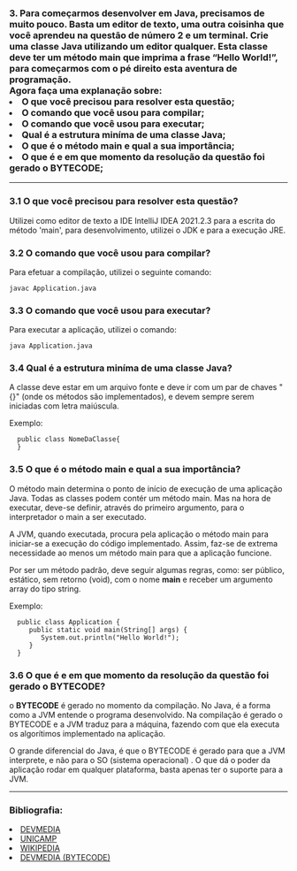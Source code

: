 <html lang="pt-BR">
<h3>
    3. Para começarmos desenvolver em Java, precisamos de muito pouco. Basta um editor de texto, uma outra coisinha que você
       aprendeu na questão de número 2 e um terminal. Crie uma classe Java utilizando um editor qualquer. Esta classe deve
       ter um método main que imprima a frase “Hello World!”, para começarmos com o pé direito esta aventura de programação.
   <br>
    Agora faça uma explanação sobre:
    <ui>
        <li>O que você precisou para resolver esta questão;</li>
        <li>O comando que você usou para compilar;</li>
        <li>O comando que você usou para executar;</li>
        <li>Qual é a estrutura miníma de uma classe Java;</li>
        <li>O que é o método main e qual a sua importância;</li>
        <li>O que é e em que momento da resolução da questão foi gerado o BYTECODE;</li>
    </ui>
</h3>

---

### 3.1 O que você precisou para resolver esta questão?

Utilizei como editor de texto a IDE IntelliJ IDEA 2021.2.3 para a escrita do método 'main', para desenvolvimento,
utilizei o JDK e para a execução JRE.

### 3.2 O comando que você usou para compilar?

Para efetuar a compilação, utilizei o seguinte comando:

    javac Application.java

### 3.3 O comando que você usou para executar?

Para executar a aplicação, utilizei o comando:

    java Application.java

### 3.4 Qual é a estrutura miníma de uma classe Java?

A classe deve estar em um arquivo fonte e deve ir com um par de chaves "{}" (onde os métodos são implementados), e devem
sempre serem iniciadas com letra maiúscula.

Exemplo:

      public class NomeDaClasse{
      }

### 3.5 O que é o método main e qual a sua importância?

O método main determina o ponto de início de execução de uma aplicação Java. Todas as classes podem contér um método
main. Mas na hora de executar, deve-se definir, através do primeiro argumento, para o interpretador o main a ser
executado.

A JVM, quando executada, procura pela aplicação o método main para iniciar-se a execução do código implementado. Assim,
faz-se de extrema necessidade ao menos um método main para que a aplicação funcione.

Por ser um método padrão, deve seguir algumas regras, como: ser público, estático, sem retorno (void), com o nome <b>
main</b> e receber um argumento array do tipo string.

Exemplo:

      public class Application {
         public static void main(String[] args) {
            System.out.println("Hello World!");
         }
      }

### 3.6 O que é e em que momento da resolução da questão foi gerado o BYTECODE?

o <b>BYTECODE</b> é gerado no momento da compilação. No Java, é a forma como a JVM entende o programa desenvolvido. Na
compilação é gerado o BYTECODE e a JVM traduz para a máquina, fazendo com que ela executa os algorítimos implementado na
aplicação.

O grande diferencial do Java, é que o BYTECODE é gerado para que a JVM interprete, e não para o SO (sistema operacional)
. O que dá o poder da aplicação rodar em qualquer plataforma, basta apenas ter o suporte para a JVM.

---

### Bibliografia:

<ui>
    <li><a href="https://www.devmedia.com.br/entendendo-a-estrutura-de-um-codigo-java/24622#:~:text=Em%20java%20a%20classe%20deve,sempre%20inicia%20com%20letra%20mai%C3%BAscula.">DEVMEDIA</a></li>
    <li><a href="https://www.dca.fee.unicamp.br/cursos/PooJava/classes/met_main.html#:~:text=Toda%20classe%20pode%20ter%20um,execu%C3%A7%C3%A3o%20de%20qualquer%20aplica%C3%A7%C3%A3o%20Java.&text=O%20m%C3%A9todo%20main%20%C3%A9%20um,definido%20como%20um%20m%C3%A9todo%20est%C3%A1tico.">UNICAMP</a></li>
    <li><a href="https://pt.wikipedia.org/wiki/Bytecode_Java">WIKIPEDIA</a></li>
    <li><a href="https://www.devmedia.com.br/bytecode-escondendo-e-revelando/12302">DEVMEDIA (BYTECODE)</a></li>
</ui>
</html>